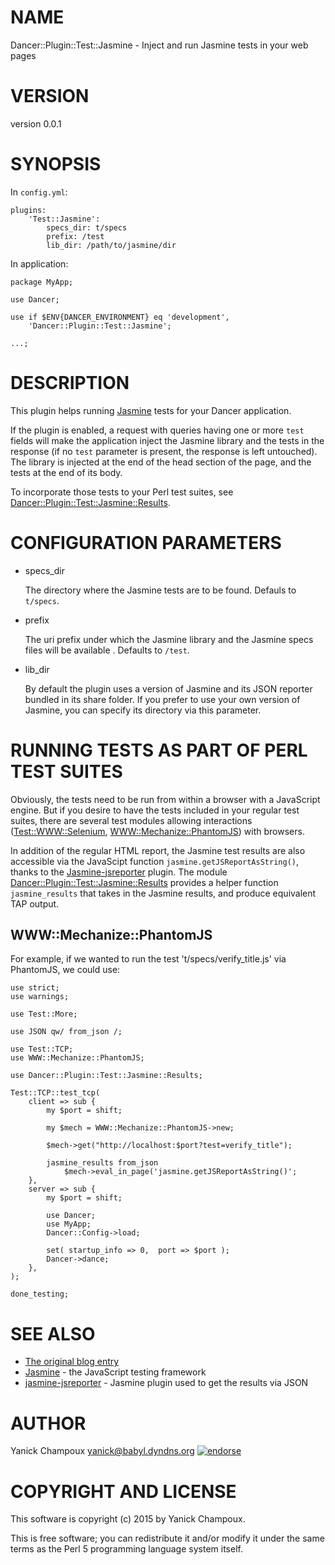 # NAME

Dancer::Plugin::Test::Jasmine - Inject and run Jasmine tests in your web pages

# VERSION

version 0.0.1

# SYNOPSIS

In `config.yml`:

    plugins:
        'Test::Jasmine':
            specs_dir: t/specs
            prefix: /test
            lib_dir: /path/to/jasmine/dir

In application:

    package MyApp;

    use Dancer;

    use if $ENV{DANCER_ENVIRONMENT} eq 'development', 
        'Dancer::Plugin::Test::Jasmine';

    ...;

# DESCRIPTION

This plugin helps running [Jasmine](http://jasmine.github.io) tests for your Dancer application.

If the plugin is enabled, a request with queries having one or more `test` fields will
make the application inject the Jasmine library and the tests in the response (if no `test`
parameter is present, the response is left untouched). The library is injected
at the end of the head section of the page, and the tests at the end of its body.

To incorporate those tests to your Perl test suites, see
[Dancer::Plugin::Test::Jasmine::Results](https://metacpan.org/pod/Dancer::Plugin::Test::Jasmine::Results).

# CONFIGURATION PARAMETERS

- specs\_dir 

    The directory where the Jasmine tests are to be found.  Defauls to `t/specs`.

- prefix

    The uri prefix under which the Jasmine library and the Jasmine
    specs files will be available . Defaults to `/test`.

- lib\_dir

    By default the plugin uses a version of Jasmine and its JSON reporter bundled
    in its share folder. If you prefer to use your own version of 
    Jasmine, you can specify its directory via this parameter.

# RUNNING TESTS AS PART OF PERL TEST SUITES

Obviously, the tests need to be run from within 
a browser with a JavaScript engine. But if you desire to have the
tests included in your regular test suites, there are
several test modules allowing interactions ([Test::WWW::Selenium](https://metacpan.org/pod/Test::WWW::Selenium),
[WWW::Mechanize::PhantomJS](https://metacpan.org/pod/WWW::Mechanize::PhantomJS)) with browsers. 

In addition of the regular HTML report, the Jasmine test results are also
accessible via the JavaScipt function `jasmine.getJSReportAsString()`,
thanks to the 
[Jasmine-jsreporter](https://github.com/detro/jasmine-jsreporter) plugin. The module [Dancer::Plugin::Test::Jasmine::Results](https://metacpan.org/pod/Dancer::Plugin::Test::Jasmine::Results) 
provides a helper function `jasmine_results` that takes in the Jasmine results, and
produce equivalent TAP output.

## WWW::Mechanize::PhantomJS

For example, if we wanted to run the test 't/specs/verify\_title.js' via 
PhantomJS, we could use:

    use strict;
    use warnings;

    use Test::More;

    use JSON qw/ from_json /;

    use Test::TCP;
    use WWW::Mechanize::PhantomJS;

    use Dancer::Plugin::Test::Jasmine::Results;

    Test::TCP::test_tcp(
        client => sub {
            my $port = shift;

            my $mech = WWW::Mechanize::PhantomJS->new;

            $mech->get("http://localhost:$port?test=verify_title");

            jasmine_results from_json
                $mech->eval_in_page('jasmine.getJSReportAsString()'; 
        },
        server => sub {
            my $port = shift;

            use Dancer;
            use MyApp;
            Dancer::Config->load;

            set( startup_info => 0,  port => $port );
            Dancer->dance;
        },
    );

    done_testing;

# SEE ALSO

- [The original blog entry](http://techblog.babyl.ca/entry/dancer-jasmine)
- [Jasmine](http://jasmine.github.io/) - the JavaScript testing framework
- [jasmine-jsreporter](https://github.com/detro/jasmine-jsreporter) - Jasmine plugin used to get the results via JSON

# AUTHOR

Yanick Champoux <yanick@babyl.dyndns.org> [![endorse](http://api.coderwall.com/yanick/endorsecount.png)](http://coderwall.com/yanick)

# COPYRIGHT AND LICENSE

This software is copyright (c) 2015 by Yanick Champoux.

This is free software; you can redistribute it and/or modify it under
the same terms as the Perl 5 programming language system itself.
